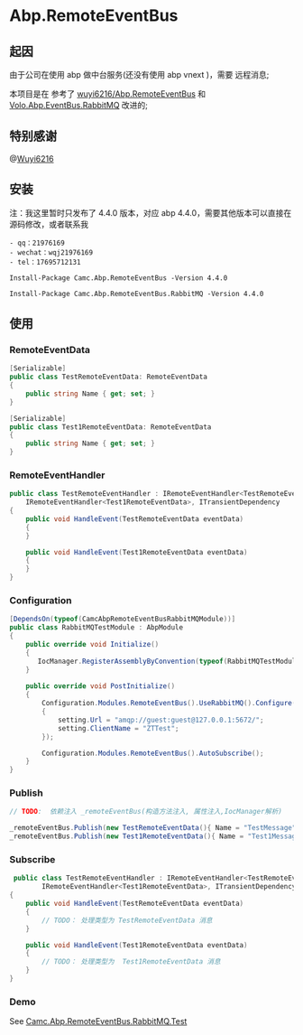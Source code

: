 # Abp.RemoteEventBus
## 起因

由于公司在使用 abp 做中台服务(还没有使用 abp vnext )，需要 远程消息;

本项目是在 参考了 [wuyi6216/Abp.RemoteEventBus](https://github.com/wuyi6216/Abp.RemoteEventBus) 和 [Volo.Abp.EventBus.RabbitMQ](https://github.com/abpframework/abp/tree/dev/framework/src/Volo.Abp.EventBus.RabbitMQ) 改进的;

## 特别感谢



@[Wuyi6216](https://github.com/wuyi6216)

## 安装

注：我这里暂时只发布了 4.4.0 版本，对应 abp 4.4.0，需要其他版本可以直接在源码修改，或者联系我

	- qq：21976169
	- wechat：wqj21976169
	- tel：17695712131

```
Install-Package Camc.Abp.RemoteEventBus -Version 4.4.0
```

```
Install-Package Camc.Abp.RemoteEventBus.RabbitMQ -Version 4.4.0
```

## 使用

### RemoteEventData

```c#
[Serializable]
public class TestRemoteEventData: RemoteEventData
{
	public string Name { get; set; }
}

[Serializable]
public class Test1RemoteEventData: RemoteEventData
{
	public string Name { get; set; }
}
```

### RemoteEventHandler

```c#
public class TestRemoteEventHandler : IRemoteEventHandler<TestRemoteEventData>,
	IRemoteEventHandler<Test1RemoteEventData>, ITransientDependency
{
	public void HandleEvent(TestRemoteEventData eventData)
    {
    }

    public void HandleEvent(Test1RemoteEventData eventData)
    {
    }
}
```

### Configuration

```c#
[DependsOn(typeof(CamcAbpRemoteEventBusRabbitMQModule))]
public class RabbitMQTestModule : AbpModule
{
	public override void Initialize()
    {
       IocManager.RegisterAssemblyByConvention(typeof(RabbitMQTestModule).GetAssembly());
    }
    
    public override void PostInitialize()
    {
        Configuration.Modules.RemoteEventBus().UseRabbitMQ().Configure(setting =>
        {
            setting.Url = "amqp://guest:guest@127.0.0.1:5672/";
            setting.ClientName = "ZTTest";
        });

        Configuration.Modules.RemoteEventBus().AutoSubscribe();
    }
}
```

### Publish

```c#
// TODO:  依赖注入 _remoteEventBus(构造方法注入, 属性注入,IocManager解析)

_remoteEventBus.Publish(new TestRemoteEventData(){ Name = "TestMessage" });
_remoteEventBus.Publish(new Test1RemoteEventData(){ Name = "Test1Message" });

```

### Subscribe

```C#
 public class TestRemoteEventHandler : IRemoteEventHandler<TestRemoteEventData>,
        IRemoteEventHandler<Test1RemoteEventData>, ITransientDependency
{
    public void HandleEvent(TestRemoteEventData eventData)
    {
    	// TODO： 处理类型为 TestRemoteEventData 消息
    }

    public void HandleEvent(Test1RemoteEventData eventData)
    {
    	// TODO： 处理类型为  Test1RemoteEventData 消息
	}
}
```

### Demo
See [Camc.Abp.RemoteEventBus.RabbitMQ.Test](test/Abp.RemoteEventBus.RabbitMQ.Test)
